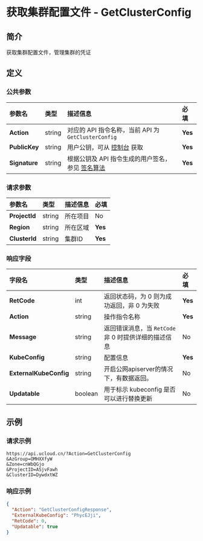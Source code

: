 # 获取集群配置文件 - GetClusterConfig

## 简介

获取集群配置文件，管理集群的凭证









## 定义

### 公共参数

| 参数名 | 类型 | 描述信息 | 必填 |
|:---|:---|:---|:---|
| **Action**     | string  | 对应的 API 指令名称，当前 API 为 `GetClusterConfig`                        | **Yes** |
| **PublicKey**  | string  | 用户公钥，可从 [控制台](https://console.ucloud.cn/uapi/apikey) 获取                                             | **Yes** |
| **Signature**  | string  | 根据公钥及 API 指令生成的用户签名，参见 [签名算法](api/summary/signature.md)  | **Yes** |

### 请求参数

| 参数名 | 类型 | 描述信息 | 必填 |
|:---|:---|:---|:---|
| **ProjectId** | string | 所在项目 |No|
| **Region** | string | 所在区域 |**Yes**|
| **ClusterId** | string | 集群ID |**Yes**|

### 响应字段

| 字段名 | 类型 | 描述信息 | 必填 |
|:---|:---|:---|:---|
| **RetCode** | int | 返回状态码，为 0 则为成功返回，非 0 为失败 |**Yes**|
| **Action** | string | 操作指令名称 |**Yes**|
| **Message** | string | 返回错误消息，当 `RetCode` 非 0 时提供详细的描述信息 |No|
| **KubeConfig** | string | 配置信息 |**Yes**|
| **ExternalKubeConfig** | string | 开启公网apiserver的情况下，有数据返回。 |No|
| **Updatable** | boolean | 用于标示 kubeconfig 是否可以进行替换更新 |No|




## 示例

### 请求示例
    
```
https://api.ucloud.cn/?Action=GetClusterConfig
&AzGroup=OMHXXfyW
&Zone=cnWbQGjo
&ProjectID=ASjvFawh
&ClusterID=DywdxtWZ
```

### 响应示例
    
```json
{
  "Action": "GetClusterConfigResponse",
  "ExternalKubeConfig": "PhycEJji",
  "RetCode": 0,
  "Updatable": true
}
```





